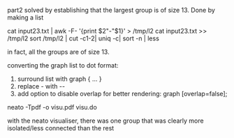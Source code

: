 part2 solved by establishing that the largest group is of size 13. Done by making a list 

cat input23.txt | awk -F\- '{print $2"-"$1}' > /tmp/l2
cat input23.txt >> /tmp/l2
sort /tmp/l2  | cut -c1-2| uniq -c| sort -n | less

in fact, all the groups are of size 13.

converting the graph list to dot format:
1) surround list with graph { ... }
2) replace - with --
3) add option to disable overlap for better rendering: graph [overlap=false];

neato -Tpdf -o visu.pdf visu.do


with the neato visualiser, there was one group that was clearly more isolated/less connected than the rest
